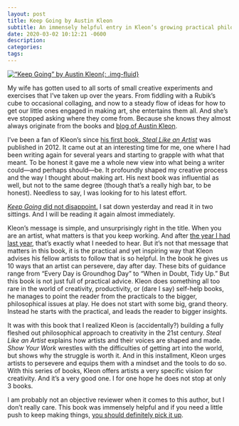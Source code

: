 ```yaml
---
layout: post
title: Keep Going by Austin Kleon
subtitle: An immensely helpful entry in Kleon’s growing practical philosophy for the working artist
date: 2020-03-02 10:12:21 -0600
description:
categories:
tags:
---
```

[![“Keep Going” by Austin Kleon](/images/posts/2020-03-02--10-35-06.jpg){: .img-fluid}](https://amzn.to/2ThjqTK)

My wife has gotten used to all sorts of small creative experiments and exercises that I’ve taken up over the years. From fiddling with a Rubik’s cube to occasional collaging, and now to a steady flow of ideas for how to get our little ones engaged in making art, she entertains them all. And she’s eve stopped asking where they come from. Because she knows they almost always originate from the books and [blog of Austin Kleon](https://austinkleon.com).

I’ve been a fan of Kleon’s since [his first book, *Steal Like an Artist*](https://amzn.to/38hiiUH) was published in 2012. It came out at an interesting time for me, one where I had been writing again for several years and starting to grapple with what that meant. To be honest it gave me a whole new view into what being a writer could—and perhaps should—be. It profoundly shaped my creative process and the way I thought about making art. His next book was influential as well, but not to the same degree (though that’s a really high bar, to be honest). Needless to say, I was looking for to his latest effort.

[*Keep Going* did not disappoint.](https://amzn.to/2ThjqTK) I sat down yesterday and read it in two sittings. And I will be reading it again almost immediately.

Kleon’s message is simple, and unsurprisingly right in the title. When you are an artist, what matters is that you keep working. And after [the year I had last year](https://brianlundin.com/blog/on-the-anniversary-of-my-blog-falling-silent.html), that’s exactly what I needed to hear. But it’s not that message that matters in this book, it is the practical and yet inspiring way that Kleon advises his fellow artists to follow that is so helpful. In the book he gives us 10 ways that an artist can persevere, day after day. These bits of guidance range from “Every Day is Groundhog Day” to “When in Doubt, Tidy Up.” But this book is not just full of practical advice. Kleon does something all too rare in the world of creativity, productivity, or (dare I say) self-help books, he manages to point the reader from the practicals to the bigger, philosophical issues at play. He does not start with some big, grand theory. Instead he starts with the practical, and leads the reader to bigger insights.

It was with this book that I realized Kleon is (accidentally?) building a fully fleshed out philosophical approach to creativity in the 21st century. *Steal Like an Artist* explains how artists and their voices are shaped and made. *Show Your Work* wrestles with the difficulties of getting art into the world, but shows why the struggle is worth it. And in this installment, Kleon urges artists to persevere and equips them with a mindset and the tools to do so. With this series of books, Kleon offers artists a very specific vision for creativity. And it’s a very good one. I for one hope he does not stop at only 3 books.


I am probably not an objective reviewer when it comes to this author, but I don’t really care. This book was immensely helpful and if you need a little push to keep making things, [you should definitely pick it up](https://amzn.to/2ThjqTK).